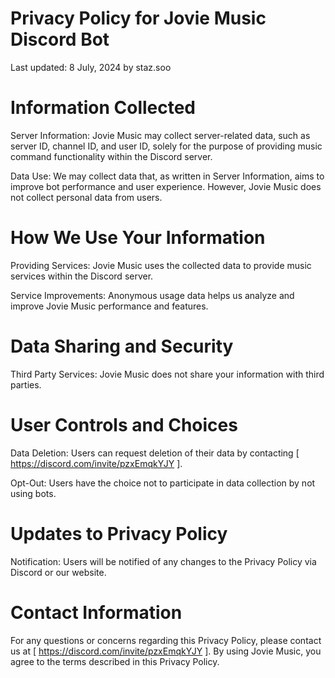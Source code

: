 # Privacy Policy for Jovie Music Discord Bot
Last updated: 8 July, 2024 by staz.soo

# Information Collected
Server Information: Jovie Music may collect server-related data, such as server ID, channel ID, and user ID, solely for the purpose of providing music command functionality within the Discord server.

Data Use: We may collect data that, as written in Server Information, aims to improve bot performance and user experience. However, Jovie Music does not collect personal data from users.

# How We Use Your Information
Providing Services: Jovie Music uses the collected data to provide music services within the Discord server.

Service Improvements: Anonymous usage data helps us analyze and improve Jovie Music performance and features.

# Data Sharing and Security
Third Party Services: Jovie Music does not share your information with third parties.

# User Controls and Choices
Data Deletion: Users can request deletion of their data by contacting [ https://discord.com/invite/pzxEmqkYJY ].

Opt-Out: Users have the choice not to participate in data collection by not using bots.

# Updates to Privacy Policy
Notification: Users will be notified of any changes to the Privacy Policy via Discord or our website.

# Contact Information
For any questions or concerns regarding this Privacy Policy, please contact us at [ https://discord.com/invite/pzxEmqkYJY ]. By using Jovie Music, you agree to the terms described in this Privacy Policy.
